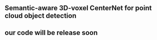 ## Semantic-aware 3D-voxel CenterNet for point cloud object detection
## our code will be release soon
